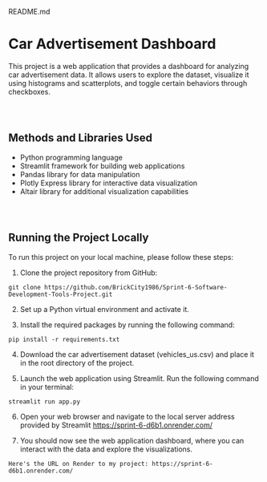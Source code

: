 README.md

# Car Advertisement Dashboard

This project is a web application that provides a dashboard for analyzing car advertisement data. It allows users to explore the dataset, visualize it using histograms and scatterplots, and toggle certain behaviors through checkboxes.
```



```
## Methods and Libraries Used

- Python programming language
- Streamlit framework for building web applications
- Pandas library for data manipulation
- Plotly Express library for interactive data visualization
- Altair library for additional visualization capabilities
```



```
## Running the Project Locally

To run this project on your local machine, please follow these steps:

1. Clone the project repository from GitHub:

```
git clone https://github.com/BrickCity1986/Sprint-6-Software-Development-Tools-Project.git
```

2. Set up a Python virtual environment and activate it.

3. Install the required packages by running the following command:

```
pip install -r requirements.txt
```

4. Download the car advertisement dataset (vehicles_us.csv) and place it in the root directory of the project.

5. Launch the web application using Streamlit. Run the following command in your terminal:

```
streamlit run app.py
```

6. Open your web browser and navigate to the local server address provided by Streamlit https://sprint-6-d6b1.onrender.com/

7. You should now see the web application dashboard, where you can interact with the data and explore the visualizations.
```
Here's the URL on Render to my project: https://sprint-6-d6b1.onrender.com/
```
